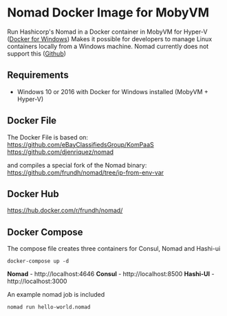 Nomad Docker Image for MobyVM
=============================

Run Hashicorp's Nomad in a Docker container in MobyVM for Hyper-V ([Docker for Windows](https://store.docker.com/editions/community/docker-ce-desktop-windows))
Makes it possible for developers to manage Linux containers locally from a Windows machine. Nomad currently does not support this ([Github](https://github.com/hashicorp/nomad/issues/2633))

Requirements
------------

 - Windows 10 or 2016 with Docker for Windows installed (MobyVM + Hyper-V)

Docker File
-----------

The Docker File is based on: 
https://github.com/eBayClassifiedsGroup/KomPaaS
https://github.com/djenriquez/nomad

and compiles a special fork of the Nomad binary:
https://github.com/frundh/nomad/tree/ip-from-env-var

Docker Hub
----------

https://hub.docker.com/r/frundh/nomad/

Docker Compose
--------------

The compose file creates three containers for Consul, Nomad and Hashi-ui

    docker-compose up -d

**Nomad** - http://localhost:4646
**Consul** - http://localhost:8500
**Hashi-UI** - http://localhost:3000

An example nomad job is included

    nomad run hello-world.nomad